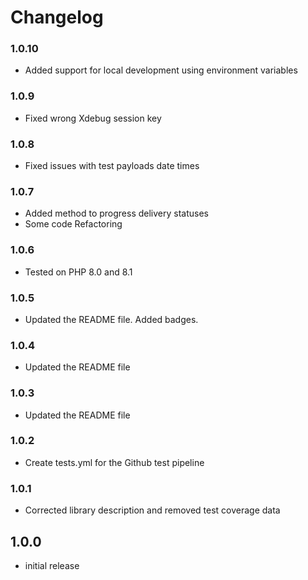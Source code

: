 # Changelog

### 1.0.10
- Added support for local development using environment variables

### 1.0.9
- Fixed wrong Xdebug session key

### 1.0.8
- Fixed issues with test payloads date times

### 1.0.7
- Added method to progress delivery statuses
- Some code Refactoring

### 1.0.6
- Tested on PHP 8.0 and 8.1

### 1.0.5
- Updated the README file. Added badges.

### 1.0.4
- Updated the README file

### 1.0.3
- Updated the README file

### 1.0.2
- Create tests.yml for the Github test pipeline

### 1.0.1
- Corrected library description and removed test coverage data

## 1.0.0
- initial release
